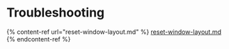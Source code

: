 # Troubleshooting

{% content-ref url="reset-window-layout.md" %}
[reset-window-layout.md](reset-window-layout.md)
{% endcontent-ref %}

